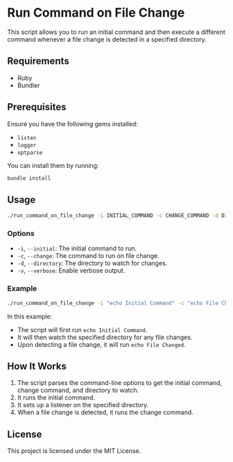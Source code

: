 # Run Command on File Change

This script allows you to run an initial command and then execute a different command whenever a file change is detected in a specified directory.

## Requirements

- Ruby
- Bundler

## Prerequisites

Ensure you have the following gems installed:

- `listen`
- `logger`
- `optparse`

You can install them by running:

```sh
bundle install
```

## Usage

```sh
./run_command_on_file_change -i INITIAL_COMMAND -c CHANGE_COMMAND -d DIRECTORY
```

### Options

- `-i`, `--initial`: The initial command to run.
- `-c`, `--change`: The command to run on file change.
- `-d`, `--directory`: The directory to watch for changes.
- `-v`, `--verbose`: Enable verbose output.

### Example

```sh
./run_command_on_file_change -i "echo Initial Command" -c "echo File Changed" -d /path/to/directory
```

In this example:

- The script will first run `echo Initial Command`.
- It will then watch the specified directory for any file changes.
- Upon detecting a file change, it will run `echo File Changed`.

## How It Works

1. The script parses the command-line options to get the initial command, change command, and directory to watch.
2. It runs the initial command.
3. It sets up a listener on the specified directory.
4. When a file change is detected, it runs the change command.

## License

This project is licensed under the MIT License.
